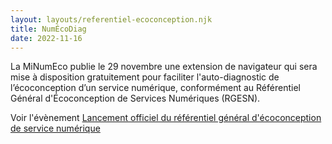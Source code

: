 ```yaml
---
layout: layouts/referentiel-ecoconception.njk
title: NumÉcoDiag
date: 2022-11-16
---
```


La MiNumEco publie le 29 novembre une extension de navigateur qui sera mise à disposition gratuitement pour faciliter l'auto-diagnostic de l’écoconception d’un service numérique, conformément au Référentiel Général d'Écoconception de Services Numériques (RGESN).

Voir l'évènement [Lancement officiel du référentiel général d'écoconception de service numérique](/agenda/lancement-referentiel-ecoconception/)
